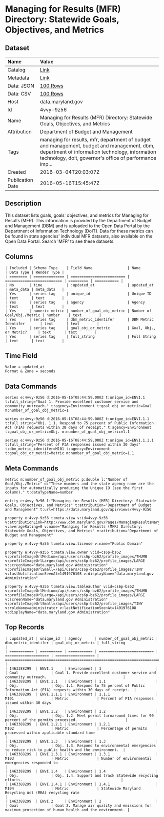 # Managing for Results (MFR) Directory: Statewide Goals, Objectives, and Metrics

## Dataset

| Name | Value |
| :--- | :---- |
| Catalog | [Link](https://catalog.data.gov/dataset/managing-for-results-mfr-directory-statewide-goals-objectives-and-metrics) |
| Metadata | [Link](https://data.maryland.gov/api/views/4vvy-9z56) |
| Data: JSON | [100 Rows](https://data.maryland.gov/api/views/4vvy-9z56/rows.json?max_rows=100) |
| Data: CSV | [100 Rows](https://data.maryland.gov/api/views/4vvy-9z56/rows.csv?max_rows=100) |
| Host | data.maryland.gov |
| Id | 4vvy-9z56 |
| Name | Managing for Results (MFR) Directory: Statewide Goals, Objectives, and Metrics |
| Attribution | Department of Budget and Management |
| Tags | managing for results, mfr, department of budget and management, budget and management, dbm, department of information technology, information technology, doit, governor's office of performance imp... |
| Created | 2016-03-04T20:03:07Z |
| Publication Date | 2016-05-16T15:45:47Z |

## Description

This dataset lists goals, goals' objectives, and metrics for Managing for Results (MFR). This information is provided by the Department of Budget and Management (DBM) and is uploaded to the Open Data Portal by the Department of Information Technology (DoIT). Data for these metrics can be found in state agencies' individual MFR datasets, also available on the Open Data Portal. Search 'MFR' to see these datasets.

## Columns

```ls
| Included | Schema Type    | Field Name                | Name                       | Data Type | Render Type |
| ======== | ============== | ========================= | ========================== | ========= | =========== |
| No       | time           | :updated_at               | updated_at                 | meta_data | meta_data   |
| Yes      | series tag     | unique_id                 | Unique ID                  | text      | text        |
| Yes      | series tag     | agency                    | Agency                     | text      | text        |
| Yes      | numeric metric | number_of_goal_obj_metric | Number of Goal/Obj./Metric | number    | text        |
| Yes      | series tag     | dbm_metric_identifer      | DBM Metric Identifer       | text      | text        |
| Yes      | series tag     | goal_obj_or_metric        | Goal, Obj., or Metric?     | text      | text        |
| Yes      | series tag     | full_string               | Full String                | text      | text        |
```

## Time Field

```ls
Value = updated_at
Format & Zone = seconds
```

## Data Commands

```ls
series e:4vvy-9z56 d:2016-05-16T08:44:59.000Z t:unique_id=ENVI.1 t:full_string="Goal 1. Provide excellent customer service and community outreach." t:agency=Environment t:goal_obj_or_metric=Goal m:number_of_goal_obj_metric=1

series e:4vvy-9z56 d:2016-05-16T08:44:59.000Z t:unique_id=ENVI.1.1 t:full_string="Obj. 1.1. Respond to 75 percent of Public Information Act (PIA) requests within 30 days of receipt." t:agency=Environment t:goal_obj_or_metric=Obj. m:number_of_goal_obj_metric=1.1

series e:4vvy-9z56 d:2016-05-16T08:44:59.000Z t:unique_id=ENVI.1.1.1 t:full_string="Percent of PIA responses issued within 30 days" t:dbm_metric_identifer=M101 t:agency=Environment t:goal_obj_or_metric=Metric m:number_of_goal_obj_metric=1.1
```

## Meta Commands

```ls
metric m:number_of_goal_obj_metric p:double l:"Number of Goal/Obj./Metric" d:"These numbers and the state agency name are the inputs for automatically producing the Unique ID (see the first column)." t:dataTypeName=number

entity e:4vvy-9z56 l:"Managing for Results (MFR) Directory: Statewide Goals, Objectives, and Metrics" t:attribution="Department of Budget and Management" t:url=https://data.maryland.gov/api/views/4vvy-9z56

property e:4vvy-9z56 t:meta.view v:id=4vvy-9z56 v:attributionLink=http://www.dbm.maryland.gov/Pages/ManagingResultsMaryland.aspx v:averageRating=0 v:name="Managing for Results (MFR) Directory: Statewide Goals, Objectives, and Metrics" v:attribution="Department of Budget and Management"

property e:4vvy-9z56 t:meta.view.license v:name="Public Domain"

property e:4vvy-9z56 t:meta.view.owner v:id=cs6p-bz62 v:profileImageUrlMedium=/api/users/cs6p-bz62/profile_images/THUMB v:profileImageUrlLarge=/api/users/cs6p-bz62/profile_images/LARGE v:screenName="data.maryland.gov Administration" v:profileImageUrlSmall=/api/users/cs6p-bz62/profile_images/TINY v:lastNotificationSeenAt=1491976108 v:displayName="data.maryland.gov Administration"

property e:4vvy-9z56 t:meta.view.tableauthor v:id=cs6p-bz62 v:profileImageUrlMedium=/api/users/cs6p-bz62/profile_images/THUMB v:profileImageUrlLarge=/api/users/cs6p-bz62/profile_images/LARGE v:screenName="data.maryland.gov Administration" v:profileImageUrlSmall=/api/users/cs6p-bz62/profile_images/TINY v:roleName=administrator v:lastNotificationSeenAt=1491976108 v:displayName="data.maryland.gov Administration"
```

## Top Records

```ls
| :updated_at | unique_id  | agency      | number_of_goal_obj_metric | dbm_metric_identifer | goal_obj_or_metric | full_string                                                                                          | 
| =========== | ========== | =========== | ========================= | ==================== | ================== | ==================================================================================================== | 
| 1463388299  | ENVI.1     | Environment | 1                         |                      | Goal               | Goal 1. Provide excellent customer service and community outreach.                                   | 
| 1463388299  | ENVI.1.1   | Environment | 1.1                       |                      | Obj.               | Obj. 1.1. Respond to 75 percent of Public Information Act (PIA) requests within 30 days of receipt.  | 
| 1463388299  | ENVI.1.1.1 | Environment | 1.1.1                     | M101                 | Metric             | Percent of PIA responses issued within 30 days                                                       | 
| 1463388299  | ENVI.1.2   | Environment | 1.2                       |                      | Obj.               | Obj. 1.2. Meet permit turnaround times for 90 percent of the permits processed.                      | 
| 1463388299  | ENVI.1.2.1 | Environment | 1.2.1                     | M102                 | Metric             | Percentage of permits processed within applicable standard time                                      | 
| 1463388299  | ENVI.1.3   | Environment | 1.3                       |                      | Obj.               | Obj. 1.3. Respond to environmental emergencies to reduce risk to public health and the environment.  | 
| 1463388299  | ENVI.1.3.1 | Environment | 1.3.1                     | M103                 | Metric             | Number of environmental emergencies responded to                                                     | 
| 1463388299  | ENVI.1.4   | Environment | 1.4                       |                      | Obj.               | Obj. 1.4. Support and track Statewide recycling efforts.                                             | 
| 1463388299  | ENVI.1.4.1 | Environment | 1.4.1                     | M104                 | Metric             | Statewide Maryland Recycling Act (MRA) recycling rate                                                | 
| 1463388299  | ENVI.2     | Environment | 2                         |                      | Goal               | Goal 2. Manage air quality and emissions for maximum protection of human health and the environment. | 
```
